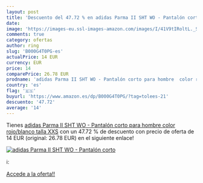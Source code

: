 ```yaml
---
layout: post
title: 'Descuento del 47.72 % en adidas Parma II SHT WO - Pantalón corto '
date: 
image: 'https://images-eu.ssl-images-amazon.com/images/I/41V9tIRoltL._SL200_.jpg'
comments: true
category: ofertas
author: ring
slug: 'B000G4T0PG-es'
actualPrice: 14 EUR
currency: EUR
price: 14
comparePrice: 26.78 EUR
prodname: 'adidas Parma II SHT WO - Pantalón corto para hombre  color rojo/blanco  talla XXS'
country: 'es'
flag: '🇪🇸'
buyurl: 'https://www.amazon.es/dp/B000G4T0PG/?tag=tolees-21'
descuento: '47.72'
average: '14'
---
```


Tienes [adidas Parma II SHT WO - Pantalón corto para hombre  color rojo/blanco  talla XXS](https://www.amazon.es/dp/B000G4T0PG/?tag=tolees-21) con un 47.72 % de descuento con precio de oferta de 14 EUR (original: 26.78 EUR) en el siguiente enlace!

[![adidas Parma II SHT WO - Pantalón corto ](https://images-eu.ssl-images-amazon.com/images/I/41V9tIRoltL._SL200_.jpg)](https://www.amazon.es/dp/B000G4T0PG/?tag=tolees-21)

ℹ️:


[Accede a la oferta!!](https://www.amazon.es/dp/B000G4T0PG/?tag=tolees-21)
